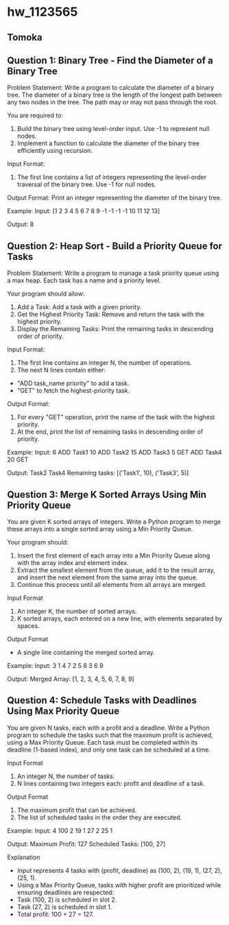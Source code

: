 # hw_1123565

## Tomoka

## Question 1: Binary Tree - Find the Diameter of a Binary Tree
Problem Statement:
Write a program to calculate the diameter of a binary tree. The diameter of a binary tree is the length of the longest path between any two nodes in the tree. The path may or may not pass through the root.

You are required to:
1.	Build the binary tree using level-order input. Use -1 to represent null nodes.
2.	Implement a function to calculate the diameter of the binary tree efficiently using recursion.

Input Format:
1.	The first line contains a list of integers representing the level-order traversal of the binary tree. Use -1 for null nodes.

Output Format:
Print an integer representing the diameter of the binary tree.

Example:
Input:
[1 2 3 4 5 6 7 8 9 -1 -1 -1 -1 10 11 12 13]

Output:
8

## Question 2: Heap Sort - Build a Priority Queue for Tasks
Problem Statement:
Write a program to manage a task priority queue using a max heap. Each task has a name and a priority level. 

Your program should allow:
1.	Add a Task: Add a task with a given priority.
2.	Get the Highest Priority Task: Remove and return the task with the highest priority.
3.	Display the Remaining Tasks: Print the remaining tasks in descending order of priority.

Input Format:
1.	The first line contains an integer N, the number of operations.
2.	The next N lines contain either:
- "ADD task_name priority" to add a task.
- "GET" to fetch the highest-priority task.

Output Format:
1.	For every "GET" operation, print the name of the task with the highest priority.
2.	At the end, print the list of remaining tasks in descending order of priority.

Example:
Input:
6
ADD Task1 10
ADD Task2 15
ADD Task3 5
GET
ADD Task4 20
GET

Output:
Task2
Task4
Remaining tasks: [('Task1', 10), ('Task3', 5)]

## Question 3: Merge K Sorted Arrays Using Min Priority Queue
You are given K sorted arrays of integers. Write a Python program to merge these arrays into a single sorted array using a Min Priority Queue.

Your program should:
1.	Insert the first element of each array into a Min Priority Queue along with the array index and element index.
2.	Extract the smallest element from the queue, add it to the result array, and insert the next element from the same array into the queue.
3.	Continue this process until all elements from all arrays are merged.

Input Format
1.	An integer K, the number of sorted arrays.
2.	K sorted arrays, each entered on a new line, with elements separated by spaces.

Output Format
- A single line containing the merged sorted array.

Example:
Input:
3
1 4 7
2 5 8
3 6 9

Output:
Merged Array: [1, 2, 3, 4, 5, 6, 7, 8, 9]

## Question 4: Schedule Tasks with Deadlines Using Max Priority Queue
You are given N tasks, each with a profit and a deadline. Write a Python program to schedule the tasks such that the maximum profit is achieved, using a Max Priority Queue.
Each task must be completed within its deadline (1-based index), and only one task can be scheduled at a time.

Input Format
1.	An integer N, the number of tasks.
2.	N lines containing two integers each: profit and deadline of a task.

Output Format
1.	The maximum profit that can be achieved.
2.	The list of scheduled tasks in the order they are executed.

Example:
Input:
4
100   2
19   1
27   2
25   1

Output:
Maximum Profit: 127
Scheduled Tasks: [100, 27]

Explanation
-	Input represents 4 tasks with (profit, deadline) as (100, 2), (19, 1), (27, 2), (25, 1).
-	Using a Max Priority Queue, tasks with higher profit are prioritized while ensuring deadlines are respected:
  -	Task (100, 2) is scheduled in slot 2.
  - Task (27, 2) is scheduled in slot 1.
  - Total profit: 100 + 27 = 127.

